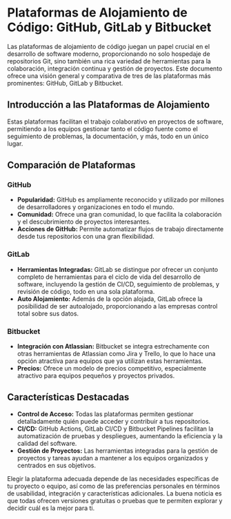 
# Plataformas de Alojamiento de Código: GitHub, GitLab y Bitbucket

Las plataformas de alojamiento de código juegan un papel crucial en el desarrollo de software moderno, proporcionando no solo hospedaje de repositorios Git, sino también una rica variedad de herramientas para la colaboración, integración continua y gestión de proyectos. Este documento ofrece una visión general y comparativa de tres de las plataformas más prominentes: GitHub, GitLab y Bitbucket.

## Introducción a las Plataformas de Alojamiento

Estas plataformas facilitan el trabajo colaborativo en proyectos de software, permitiendo a los equipos gestionar tanto el código fuente como el seguimiento de problemas, la documentación, y más, todo en un único lugar.

## Comparación de Plataformas

### GitHub

- **Popularidad:** GitHub es ampliamente reconocido y utilizado por millones de desarrolladores y organizaciones en todo el mundo.
- **Comunidad:** Ofrece una gran comunidad, lo que facilita la colaboración y el descubrimiento de proyectos interesantes.
- **Acciones de GitHub:** Permite automatizar flujos de trabajo directamente desde tus repositorios con una gran flexibilidad.

### GitLab

- **Herramientas Integradas:** GitLab se distingue por ofrecer un conjunto completo de herramientas para el ciclo de vida del desarrollo de software, incluyendo la gestión de CI/CD, seguimiento de problemas, y revisión de código, todo en una sola plataforma.
- **Auto Alojamiento:** Además de la opción alojada, GitLab ofrece la posibilidad de ser autoalojado, proporcionando a las empresas control total sobre sus datos.

### Bitbucket

- **Integración con Atlassian:** Bitbucket se integra estrechamente con otras herramientas de Atlassian como Jira y Trello, lo que lo hace una opción atractiva para equipos que ya utilizan estas herramientas.
- **Precios:** Ofrece un modelo de precios competitivo, especialmente atractivo para equipos pequeños y proyectos privados.

## Características Destacadas

- **Control de Acceso:** Todas las plataformas permiten gestionar detalladamente quién puede acceder y contribuir a tus repositorios.
- **CI/CD:** GitHub Actions, GitLab CI/CD y Bitbucket Pipelines facilitan la automatización de pruebas y despliegues, aumentando la eficiencia y la calidad del software.
- **Gestión de Proyectos:** Las herramientas integradas para la gestión de proyectos y tareas ayudan a mantener a los equipos organizados y centrados en sus objetivos.

Elegir la plataforma adecuada depende de las necesidades específicas de tu proyecto o equipo, así como de las preferencias personales en términos de usabilidad, integración y características adicionales. La buena noticia es que todas ofrecen versiones gratuitas o pruebas que te permiten explorar y decidir cuál es la mejor para ti.
